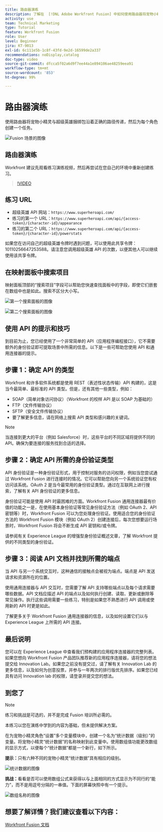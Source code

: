 ```yaml
---
title: 路由器演练
description: 了解在  [!DNL Adobe Workfront Fusion] 中如何使用路由器将宠物小精灵和超级英雄捆绑包沿着正确的路径传递。
activity: use
team: Technical Marketing
type: Tutorial
feature: Workfront Fusion
role: User
level: Beginner
jira: KT-9013
exl-id: 6c111e5b-1c8f-43fd-9e2d-16599de2a337
recommendations: noDisplay,catalog
doc-type: video
source-git-commit: dfcca5f02a6d9f7ee44a1e894106ae48259eea91
workflow-type: tm+mt
source-wordcount: '853'
ht-degree: 99%

---
```


# 路由器演练

使用路由器将宠物小精灵与超级英雄捆绑包沿着正确的路径传递，然后为每个角色创建一个任务。

![Fusion 场景的图像](assets/universal-connectors-and-routing-2.png)

## 路由器演练

Workfront 建议先观看练习演练视频，然后再尝试在您自己的环境中重新创建练习。

>[!VIDEO](https://video.tv.adobe.com/v/335272/?quality=12&learn=on&enablevpops)

## 练习 URL

* 超级英雄 API 网站：`https://www.superheroapi.com/`
* 练习的第一个 URL：`https://www.superheroapi.com/api/{access-token}/{character-id}/appearance`
* 练习的第二个 URL：`https://www.superheroapi.com/api/{access-token}/{character-id}/powerstats`

如果您在访问自己的超级英雄令牌时遇到问题，可以使用此共享令牌：10110256647253588。请注意您调用超级英雄 API 的次数，以便其他人可以继续使用该共享令牌。



## 在映射面板中搜索项目

映射面板顶部的“搜索项目”字段可以帮助您快速查找面板中的字段，即使它们嵌套在数组中也是如此。搜索不区分大小写。

![第一个搜索面板的图像](assets/universal-connectors-and-routing-3.png)

![第二个搜索面板的图像](assets/universal-connectors-and-routing-4.png)

## 使用 API 的提示和技巧

到目前为止，您已经使用了一个非常简单的 API（应用程序编程接口），它不需要额外的身份验证即可提取场景中所需的信息。以下是一些可帮助您使用 API 和通用连接器的提示。

## 步骤 1：确定 API 的类型

Workfront 和许多软件系统都是使用 REST（表述性状态传输）API 构建的，这是当今最简单、最标准的 API 类型。但是，还有其他一些类型，例如：

* SOAP（简单对象访问协议）（Workfront 的校样 API 是以 SOAP 为基础的）
* FTP（文件传输协议）
* SFTP（安全文件传输协议）
* 要了解更多信息，请在网络上搜索 API 类型和感兴趣的关键词。

>[!NOTE]
>
>当连接到更大的平台（例如 Salesforce）时，这些平台的不同区域将提供不同的 API。确保为要连接的服务找到合适的选择。

## 步骤 2：确定 API 所需的身份验证类型

API 身份验证是一种身份验证形式，用于控制对服务的访问权限，例如当您尝试通过 Workfront Fusion 进行连接时的情况。它可以帮助您向另一个系统验证您有权访问该系统。OAuth 2 是当今最常用的身份验证类型。通过在互联网上进行搜索，了解有关 API 身份验证的更多信息。

身份验证可能是使用 API 时最困难的方面。Workfront Fusion 通用连接器最有价值的功能之一是，在使用基本身份验证等常见身份验证方法（例如 OAuth 2、API 密钥等）时，Workfront Fusion 可以为您处理身份验证。使用适合您的身份验证方法的 Workfront Fusion 模块（例如 OAuth 2）创建连接后，每次您想要运行场景时，Workfront Fusion 将会不断生成 API 密钥和/或令牌。

请参阅有关 Experience League 的增强型身份验证概述文章，了解 Workfront 提供的不同类型的身份验证。

## 步骤 3：阅读 API 文档并找到所需的端点

当 API 与另一个系统交互时，这种通信的接触点会被视为端点。端点是 API 发送请求和资源所在的位置。

使用通用连接器与 API 交互时，您需要了解 API 支持哪些端点以及每个请求需要哪些数据。API 文档应描述 API 的端点以及如何执行创建、读取、更新或删除等常见操作。执行这些调用需要一些练习，特别是如果您不熟悉进行 API 调用或使用新的 API 时更是如此。

了解更多关于 Workfront Fusion 通用连接器的信息，以及如何设置它们以与 Experience League 上所需的 API 连接。

## 最后说明

您可以在 Experience League 中查看我们预构建的应用程序连接器的完整列表。如果您想向 Workfront Fusion 产品团队推荐新的应用程序连接器，请将您的想法提交给 Innovation Lab。如果您之前没有提交过，请了解有关 Innovation Lab 的更多信息，以及如何为创意投票，并参与一年两次的排行版优先排序。如果您已经具有访问 Innovation lab 的权限，请登录并提交您的想法。

## 到您了

>[!NOTE]
>
>练习和挑战是可选的，并不是完成 Fusion 培训所必需的。

本练习以您在演练中学到的内容为基础，但未提供解决方案。

在为宠物小精灵角色“设置”多个变量模块中，创建一个名为“统计数据（级别）”的变量。将宠物小精灵“统计数据”的名称映射到此变量中。使用数组值功能更改数组的显示方式，以便每个“统计数据”都是一个新行，如下所示。

**提示：**&#x200B;只有六种不同的宠物小精灵“统计数据”具有相应的级别。

![统计数据的图像](assets/universal-connectors-and-routing-5.png)

**挑战：**&#x200B;看看是否可以使用数组公式来获得以与上面相同的方式显示为不同行的“能力”，而不是用逗号分隔的一串值。下面的屏幕快照中有一个提示。

![数组名称的图像](assets/universal-connectors-and-routing-6.png)

## 想要了解详情？我们建议查看以下内容：

[Workfront Fusion 文档](https://experienceleague.adobe.com/zh-hans/docs/workfront-fusion/using/get-started-with-fusion/understand-workfront-fusion/workfront-fusion-overview)
